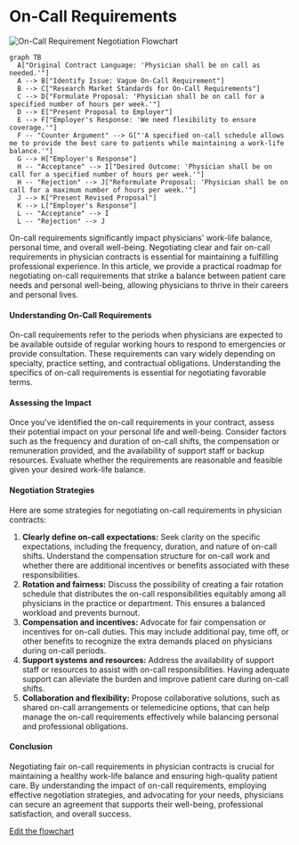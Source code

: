 # On-Call Requirements

![On-Call Requirement Negotiation Flowchart](https://showme.redstarplugin.com/s/uB99MlgD)

```mermaid
graph TB
  A["Original Contract Language: 'Physician shall be on call as needed.'"]
  A --> B["Identify Issue: Vague On-Call Requirement"]
  B --> C["Research Market Standards for On-Call Requirements"]
  C --> D["Formulate Proposal: 'Physician shall be on call for a specified number of hours per week.'"]
  D --> E["Present Proposal to Employer"]
  E --> F["Employer's Response: 'We need flexibility to ensure coverage.'"]
  F -- "Counter Argument" --> G["'A specified on-call schedule allows me to provide the best care to patients while maintaining a work-life balance.'"]
  G --> H["Employer's Response"]
  H -- "Acceptance" --> I["Desired Outcome: 'Physician shall be on call for a specified number of hours per week.'"]
  H -- "Rejection" --> J["Reformulate Proposal: 'Physician shall be on call for a maximum number of hours per week.'"]
  J --> K["Present Revised Proposal"]
  K --> L["Employer's Response"]
  L -- "Acceptance" --> I
  L -- "Rejection" --> J
```

On-call requirements significantly impact physicians' work-life balance, personal time, and overall well-being. Negotiating clear and fair on-call requirements in physician contracts is essential for maintaining a fulfilling professional experience. In this article, we provide a practical roadmap for negotiating on-call requirements that strike a balance between patient care needs and personal well-being, allowing physicians to thrive in their careers and personal lives.

#### Understanding On-Call Requirements

On-call requirements refer to the periods when physicians are expected to be available outside of regular working hours to respond to emergencies or provide consultation. These requirements can vary widely depending on specialty, practice setting, and contractual obligations. Understanding the specifics of on-call requirements is essential for negotiating favorable terms.

#### Assessing the Impact

Once you've identified the on-call requirements in your contract, assess their potential impact on your personal life and well-being. Consider factors such as the frequency and duration of on-call shifts, the compensation or remuneration provided, and the availability of support staff or backup resources. Evaluate whether the requirements are reasonable and feasible given your desired work-life balance.

#### Negotiation Strategies

Here are some strategies for negotiating on-call requirements in physician contracts:

1. **Clearly define on-call expectations:** Seek clarity on the specific expectations, including the frequency, duration, and nature of on-call shifts. Understand the compensation structure for on-call work and whether there are additional incentives or benefits associated with these responsibilities.
2. **Rotation and fairness:** Discuss the possibility of creating a fair rotation schedule that distributes the on-call responsibilities equitably among all physicians in the practice or department. This ensures a balanced workload and prevents burnout.
3. **Compensation and incentives:** Advocate for fair compensation or incentives for on-call duties. This may include additional pay, time off, or other benefits to recognize the extra demands placed on physicians during on-call periods.
4. **Support systems and resources:** Address the availability of support staff or resources to assist with on-call responsibilities. Having adequate support can alleviate the burden and improve patient care during on-call shifts.
5. **Collaboration and flexibility:** Propose collaborative solutions, such as shared on-call arrangements or telemedicine options, that can help manage the on-call requirements effectively while balancing personal and professional obligations.

#### Conclusion

Negotiating fair on-call requirements in physician contracts is crucial for maintaining a healthy work-life balance and ensuring high-quality patient care. By understanding the impact of on-call requirements, employing effective negotiation strategies, and advocating for your needs, physicians can secure an agreement that supports their well-being, professional satisfaction, and overall success.

[Edit the flowchart](https://showme.redstarplugin.com/s/TyTzPJIr)

